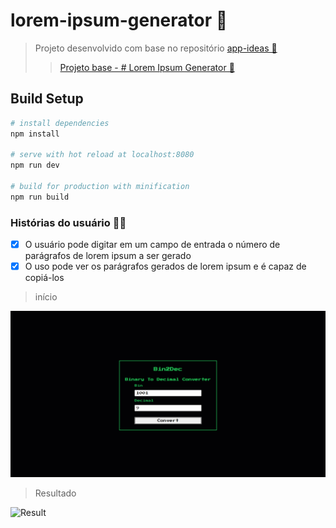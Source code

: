 # lorem-ipsum-generator 🎈

> Projeto desenvolvido com base no repositório [app-ideas 📖](https://github.com/florinpop17/app-ideas)
> > [Projeto base - # Lorem Ipsum Generator 📖](https://github.com/florinpop17/app-ideas/blob/master/Projects/1-Beginner/Lorem-Ipsum-Generator.md)

## Build Setup

``` bash
# install dependencies
npm install

# serve with hot reload at localhost:8080
npm run dev

# build for production with minification
npm run build
```


### Histórias do usuário 🐱‍🏍

 - [x] O usuário pode digitar em um campo de entrada o número de parágrafos de lorem ipsum a ser gerado
 - [x] O uso pode ver os parágrafos gerados de lorem ipsum e é capaz de copiá-los

> início

![Home](https://github.com/bruno-ralmeida/bin2decimal/blob/main/image-project/home.png?raw=true)

> Resultado

![Result](https://github.com/bruno-ralmeida/bin2decimal/blob/main/image-project/result.png?raw=true)
